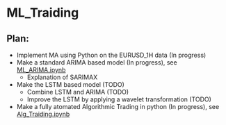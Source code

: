 # ML_Traiding

## Plan:
- Implement MA using Python on the EURUSD_1H data (In progress)
- Make a standard ARIMA based model (In progress), see [ML_ARIMA.ipynb](https://github.com/viktor-begun/ML_Traiding/blob/main/ML_Arima.ipynb)
    - Explanation of SARIMAX
- Make the LSTM based model (TODO)
  - Combine LSTM and ARIMA (TODO)
  - Improve the LSTM by applying a wavelet transformation (TODO)
- Make a fully atomated Algorithmic Trading in python (In progress), see [Alg_Traiding.ipynb](https://github.com/viktor-begun/ML_Traiding/blob/main/Alg_Traiding.ipynb)
